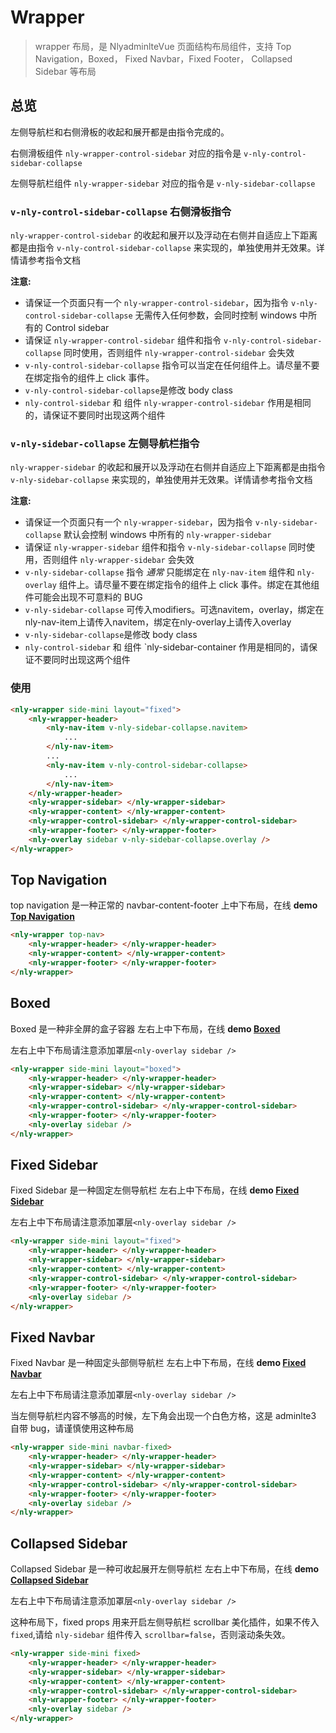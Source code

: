 # Wrapper

> wrapper 布局，是 NlyadminlteVue 页面结构布局组件，支持 Top Navigation，Boxed， Fixed Navbar，Fixed Footer， Collapsed Sidebar 等布局

## 总览

左侧导航栏和右侧滑板的收起和展开都是由指令完成的。

右侧滑板组件 `nly-wrapper-control-sidebar` 对应的指令是 `v-nly-control-sidebar-collapse`

左侧导航栏组件 `nly-wrapper-sidebar` 对应的指令是 `v-nly-sidebar-collapse`

### `v-nly-control-sidebar-collapse` 右侧滑板指令

`nly-wrapper-control-sidebar` 的收起和展开以及浮动在右侧并自适应上下距离都是由指令 `v-nly-control-sidebar-collapse` 来实现的，单独使用并无效果。详情请参考指令文档

**注意:**

-   请保证一个页面只有一个 `nly-wrapper-control-sidebar`，因为指令 `v-nly-control-sidebar-collapse` 无需传入任何参数，会同时控制 windows 中所有的 Control sidebar
-   请保证 `nly-wrapper-control-sidebar` 组件和指令 `v-nly-control-sidebar-collapse` 同时使用，否则组件 `nly-wrapper-control-sidebar` 会失效
-   `v-nly-control-sidebar-collapse` 指令可以当定在任何组件上。请尽量不要在绑定指令的组件上 click 事件。
-   `v-nly-control-sidebar-collapse`是修改 body class
-   `nly-control-sidebar` 和 组件 `nly-wrapper-control-sidebar` 作用是相同的，请保证不要同时出现这两个组件

### `v-nly-sidebar-collapse` 左侧导航栏指令

`nly-wrapper-sidebar` 的收起和展开以及浮动在右侧并自适应上下距离都是由指令 `v-nly-sidebar-collapse` 来实现的，单独使用并无效果。详情请参考指令文档

**注意:**

-   请保证一个页面只有一个 `nly-wrapper-sidebar`，因为指令 `v-nly-sidebar-collapse` 默认会控制 windows 中所有的 `nly-wrapper-sidebar`
-   请保证 `nly-wrapper-sidebar` 组件和指令 `v-nly-sidebar-collapse` 同时使用，否则组件 `nly-wrapper-sidebar` 会失效
-   `v-nly-sidebar-collapse` 指令 _通常_ 只能绑定在 `nly-nav-item` 组件和 `nly-overlay` 组件上。请尽量不要在绑定指令的组件上 click 事件。绑定在其他组件可能会出现不可意料的 BUG
-   `v-nly-sidebar-collapse` 可传入modifiers。可选navitem，overlay，绑定在nly-nav-item上请传入navitem，绑定在nly-overlay上请传入overlay
-   `v-nly-sidebar-collapse`是修改 body class
-   `nly-control-sidebar` 和 组件 `nly-sidebar-container 作用是相同的，请保证不要同时出现这两个组件

### 使用

```html
<nly-wrapper side-mini layout="fixed">
	<nly-wrapper-header>
		<nly-nav-item v-nly-sidebar-collapse.navitem>
			...
		</nly-nav-item>
		...
		<nly-nav-item v-nly-control-sidebar-collapse>
			...
		</nly-nav-item>
	</nly-wrapper-header>
	<nly-wrapper-sidebar> </nly-wrapper-sidebar>
	<nly-wrapper-content> </nly-wrapper-content>
	<nly-wrapper-control-sidebar> </nly-wrapper-control-sidebar>
	<nly-wrapper-footer> </nly-wrapper-footer>
	<nly-overlay sidebar v-nly-sidebar-collapse.overlay />
</nly-wrapper>
```

## Top Navigation

top navigation 是一种正常的 navbar-content-footer 上中下布局，在线 **demo [Top Navigation](http://nly-adminlte-vue-demo.nejinn.com/#/top-nav)**

```html
<nly-wrapper top-nav>
	<nly-wrapper-header> </nly-wrapper-header>
	<nly-wrapper-content> </nly-wrapper-content>
	<nly-wrapper-footer> </nly-wrapper-footer>
</nly-wrapper>
```

## Boxed

Boxed 是一种非全屏的盒子容器 左右上中下布局，在线 **demo [Boxed](http://nly-adminlte-vue-demo.nejinn.com/#/boxed)**

左右上中下布局请注意添加罩层`<nly-overlay sidebar />`

```html
<nly-wrapper side-mini layout="boxed">
	<nly-wrapper-header> </nly-wrapper-header>
	<nly-wrapper-sidebar> </nly-wrapper-sidebar>
	<nly-wrapper-content> </nly-wrapper-content>
	<nly-wrapper-control-sidebar> </nly-wrapper-control-sidebar>
	<nly-wrapper-footer> </nly-wrapper-footer>
	<nly-overlay sidebar />
</nly-wrapper>
```

## Fixed Sidebar

Fixed Sidebar 是一种固定左侧导航栏 左右上中下布局，在线 **demo [Fixed Sidebar](http://nly-adminlte-vue-demo.nejinn.com/#/fixed-sidebar)**

左右上中下布局请注意添加罩层`<nly-overlay sidebar />`

```html
<nly-wrapper side-mini layout="fixed">
	<nly-wrapper-header> </nly-wrapper-header>
	<nly-wrapper-sidebar> </nly-wrapper-sidebar>
	<nly-wrapper-content> </nly-wrapper-content>
	<nly-wrapper-control-sidebar> </nly-wrapper-control-sidebar>
	<nly-wrapper-footer> </nly-wrapper-footer>
	<nly-overlay sidebar />
</nly-wrapper>
```

## Fixed Navbar

Fixed Navbar 是一种固定头部侧导航栏 左右上中下布局，在线 **demo [Fixed Navbar](http://nly-adminlte-vue-demo.nejinn.com/#/fixed-navbar)**

左右上中下布局请注意添加罩层`<nly-overlay sidebar />`

当左侧导航栏内容不够高的时候，左下角会出现一个白色方格，这是 adminlte3 自带 bug，请谨慎使用这种布局

```html
<nly-wrapper side-mini navbar-fixed>
	<nly-wrapper-header> </nly-wrapper-header>
	<nly-wrapper-sidebar> </nly-wrapper-sidebar>
	<nly-wrapper-content> </nly-wrapper-content>
	<nly-wrapper-control-sidebar> </nly-wrapper-control-sidebar>
	<nly-wrapper-footer> </nly-wrapper-footer>
	<nly-overlay sidebar />
</nly-wrapper>
```

## Collapsed Sidebar

Collapsed Sidebar 是一种可收起展开左侧导航栏 左右上中下布局，在线 **demo [Collapsed Sidebar](http://nly-adminlte-vue-demo.nejinn.com/#/)**

左右上中下布局请注意添加罩层`<nly-overlay sidebar />`

这种布局下，fixed props 用来开启左侧导航栏 scrollbar 美化插件，如果不传入 `fixed`,请给 `nly-sidebar` 组件传入 `scrollbar=false`，否则滚动条失效。

```html
<nly-wrapper side-mini fixed>
	<nly-wrapper-header> </nly-wrapper-header>
	<nly-wrapper-sidebar> </nly-wrapper-sidebar>
	<nly-wrapper-content> </nly-wrapper-content>
	<nly-wrapper-control-sidebar> </nly-wrapper-control-sidebar>
	<nly-wrapper-footer> </nly-wrapper-footer>
	<nly-overlay sidebar />
</nly-wrapper>
```
